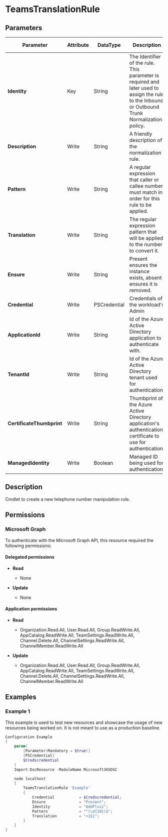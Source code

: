 ﻿# TeamsTranslationRule

## Parameters

| Parameter | Attribute | DataType | Description | Allowed Values |
| --- | --- | --- | --- | --- |
| **Identity** | Key | String | The Identifier of the rule. This parameter is required and later used to assign the rule to the Inbound or Outbound Trunk Normalization policy. | |
| **Description** | Write | String | A friendly description of the normalization rule. | |
| **Pattern** | Write | String | A regular expression that caller or callee number must match in order for this rule to be applied. | |
| **Translation** | Write | String | The regular expression pattern that will be applied to the number to convert it. | |
| **Ensure** | Write | String | Present ensures the instance exists, absent ensures it is removed. | `Present`, `Absent` |
| **Credential** | Write | PSCredential | Credentials of the workload's Admin | |
| **ApplicationId** | Write | String | Id of the Azure Active Directory application to authenticate with. | |
| **TenantId** | Write | String | Id of the Azure Active Directory tenant used for authentication. | |
| **CertificateThumbprint** | Write | String | Thumbprint of the Azure Active Directory application's authentication certificate to use for authentication. | |
| **ManagedIdentity** | Write | Boolean | Managed ID being used for authentication. | |


## Description

Cmdlet to create a new telephone number manipulation rule.

## Permissions

### Microsoft Graph

To authenticate with the Microsoft Graph API, this resource required the following permissions:

#### Delegated permissions

- **Read**

    - None

- **Update**

    - None

#### Application permissions

- **Read**

    - Organization.Read.All, User.Read.All, Group.ReadWrite.All, AppCatalog.ReadWrite.All, TeamSettings.ReadWrite.All, Channel.Delete.All, ChannelSettings.ReadWrite.All, ChannelMember.ReadWrite.All

- **Update**

    - Organization.Read.All, User.Read.All, Group.ReadWrite.All, AppCatalog.ReadWrite.All, TeamSettings.ReadWrite.All, Channel.Delete.All, ChannelSettings.ReadWrite.All, ChannelMember.ReadWrite.All

## Examples

### Example 1

This example is used to test new resources and showcase the usage of new resources being worked on.
It is not meant to use as a production baseline.

```powershell
Configuration Example
{
    param(
        [Parameter(Mandatory = $true)]
        [PSCredential]
        $Credscredential
    )
    Import-DscResource -ModuleName Microsoft365DSC

    node localhost
    {
        TeamsTranslationRule 'Example'
        {
            Credential           = $Credscredential;
            Ensure               = "Present";
            Identity             = "AddPlus1";
            Pattern              = "^(\d{10})$";
            Translation          = "+1$1";
        }
    }
}
```

